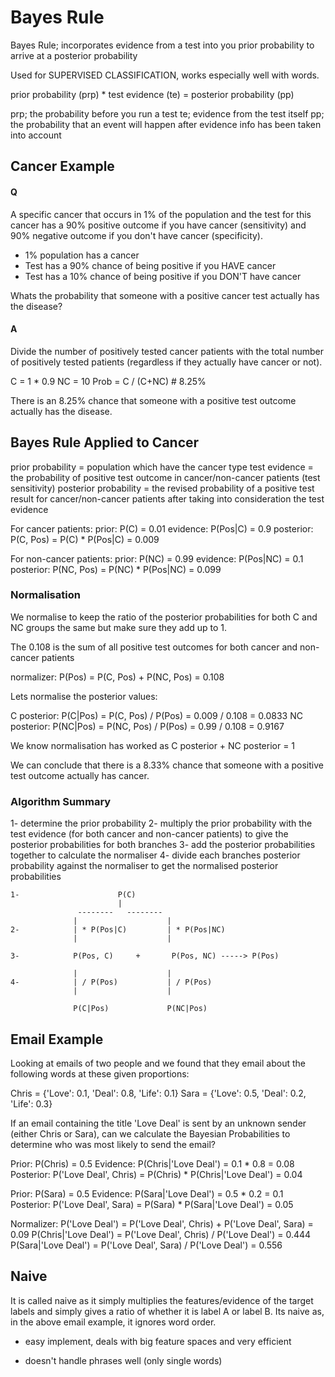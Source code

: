 # Bayes Rule
Bayes Rule; incorporates evidence from a test into you prior probability to arrive at a posterior probability

Used for SUPERVISED CLASSIFICATION, works especially well with words.

prior probability (prp) * test evidence (te) = posterior probability (pp)

prp; the probability before you run a test
te; evidence from the test itself
pp; the probability that an event will happen after evidence info has been taken into account

## Cancer Example
#### Q
A specific cancer that occurs in 1% of the population and the test for this cancer has a 90% positive outcome if you have cancer (sensitivity) and 90% negative outcome if you don't have cancer (specificity).

- 1% population has a cancer
- Test has a 90% chance of being positive if you HAVE cancer
- Test has a 10% chance of being positive if you DON'T have cancer

Whats the probability that someone with a positive cancer test actually has the disease?

#### A
Divide the number of positively tested cancer patients with the total number of positively tested patients (regardless if they actually have cancer or not).

C = 1 * 0.9
NC = 10
Prob = C / (C+NC) # 8.25%

There is an 8.25% chance that someone with a positive test outcome actually has the disease.


## Bayes Rule Applied to Cancer
prior probability = population which have the cancer type
test evidence = the probability of positive test outcome in cancer/non-cancer patients (test sensitivity)
posterior probability = the revised probability of a positive test result for cancer/non-cancer patients after taking into consideration the test evidence

For cancer patients:
prior: P(C) = 0.01
evidence: P(Pos|C) = 0.9
posterior: P(C, Pos) = P(C) * P(Pos|C) = 0.009

For non-cancer patients:
prior: P(NC) = 0.99
evidence: P(Pos|NC) = 0.1
posterior: P(NC, Pos) = P(NC) * P(Pos|NC) = 0.099


### Normalisation
We normalise to keep the ratio of the posterior probabilities for both C and NC groups the same but make sure they add up to 1.

The 0.108 is the sum of all positive test outcomes for both cancer and non-cancer patients

normalizer: P(Pos) = P(C, Pos) + P(NC, Pos) = 0.108

Lets normalise the posterior values:

C posterior: P(C|Pos) =  P(C, Pos) / P(Pos) = 0.009 / 0.108 = 0.0833
NC posterior: P(NC|Pos) =  P(NC, Pos) / P(Pos) = 0.99 / 0.108 = 0.9167

We know normalisation has worked as C posterior + NC posterior = 1

We can conclude that there is a 8.33% chance that someone with a positive test outcome actually has cancer.

### Algorithm Summary

1- determine the prior probability
2- multiply the prior probability with the test evidence (for both cancer and non-cancer patients) to give the posterior probabilities for both branches
3- add the posterior probabilities together to calculate the normaliser
4- divide each branches posterior probability against the normaliser to get the normalised posterior probabilities

```
1-                      P(C)
                        |
               --------   --------
              |                    |
2-            | * P(Pos|C)         | * P(Pos|NC)
              |                    |
  
3-            P(Pos, C)     +       P(Pos, NC) -----> P(Pos)
            
              |                    |
4-            | / P(Pos)           | / P(Pos)
              |                    |

              P(C|Pos)             P(NC|Pos)
```


## Email Example
Looking at emails of two people and we found that they email about the following words at these given proportions: 

Chris = {'Love': 0.1, 'Deal': 0.8, 'Life': 0.1}
Sara = {'Love': 0.5, 'Deal': 0.2, 'Life': 0.3}

If an email containing the title 'Love Deal' is sent by an unknown sender (either Chris or Sara), can we calculate the Bayesian Probabilities to determine who was most likely to send the email?

Prior: P(Chris) = 0.5
Evidence: P(Chris|'Love Deal') = 0.1 * 0.8 = 0.08
Posterior: P('Love Deal', Chris) = P(Chris) * P(Chris|'Love Deal') = 0.04

Prior: P(Sara) = 0.5
Evidence: P(Sara|'Love Deal') = 0.5 * 0.2 = 0.1
Posterior: P('Love Deal', Sara) = P(Sara) * P(Sara|'Love Deal') = 0.05

Normalizer: P('Love Deal') = P('Love Deal', Chris) + P('Love Deal', Sara) = 0.09
P(Chris|'Love Deal') = P('Love Deal', Chris) / P('Love Deal') = 0.444
P(Sara|'Love Deal') = P('Love Deal', Sara) / P('Love Deal') = 0.556

## Naive
It is called naive as it simply multiplies the features/evidence of the target labels and simply gives a ratio of whether it is label A or label B. Its naive as, in the above email example, it ignores word order.


+ easy implement, deals with big feature spaces and very efficient
- doesn't handle phrases well (only single words)
